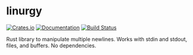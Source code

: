 # linurgy

[![Crates.io](https://img.shields.io/crates/v/linurgy.svg)](https://crates.io/crates/linurgy)
[![Documentation](https://docs.rs/linurgy/badge.svg)](https://docs.rs/linurgy/)
[![Build Status](https://travis-ci.org/sonro/linurgy.svg?branch=master)](https://travis-ci.org/sonro/linurgy.svg?branch=master)

Rust library to manipulate multiple newlines. Works with stdin and stdout, files, and buffers. No dependencies.
